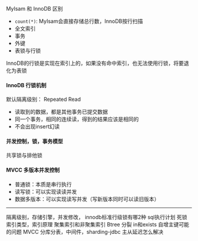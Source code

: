 MyIsam 和 InnoDB 区别
- `count(*)`: MyIsam会直接存储总行数，InnoDB按行扫描
- 全文索引
- 事务
- 外键
- 表锁与行锁

InnoDB的行锁是实现在索引上的，如果没有命中索引，也无法使用行锁，将要退化为表锁

#### InnoDB 行锁机制
默认隔离级别： Repeated Read
- 读取到的数据，都是其他事务已提交数据
- 同一个事务，相同的连续读，得到的结果应该是相同的
- 不会出现insert幻读

#### 并发控制，锁，事务模型
共享锁与排他锁

#### MVCC 多版本并发控制
- 普通锁：本质是串行执行
- 读写锁：可以实现读读并发
- 数据多版本：可以实现读写并发（写新版本同时可以读旧版本）

---
隔离级别，存储引擎，并发修改，
innodb标准行级锁有哪2种
sql执行计划
死锁
索引类型，索引原理
聚集索引和非聚集索引
Btree 分裂
in和exists
自增主键可能的问题
MVCC
分库分表，中间件，sharding-jdbc
主从延迟怎么解决
